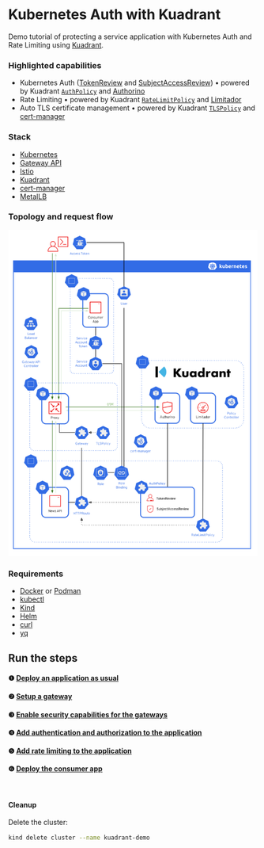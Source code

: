 # Kubernetes Auth with Kuadrant

Demo tutorial of protecting a service application with Kubernetes Auth and Rate Limiting using [Kuadrant](https://kuadrant.io).

### Highlighted capabilities
- Kubernetes Auth ([TokenReview](https://kubernetes.io/docs/reference/kubernetes-api/authentication-resources/token-review-v1/) and [SubjectAccessReview](https://kubernetes.io/docs/reference/kubernetes-api/authorization-resources/subject-access-review-v1/)) • powered by Kuadrant [`AuthPolicy`](https://docs.kuadrant.io/0.10.0/kuadrant-operator/doc/auth/) and [Authorino](https://docs.kuadrant.io/0.10.0/authorino/)
- Rate Limiting • powered by Kuadrant [`RateLimitPolicy`](https://docs.kuadrant.io/0.10.0/kuadrant-operator/doc/rate-limiting/) and [Limitador](https://docs.kuadrant.io/0.10.0/limitador/)
- Auto TLS certificate management • powered by Kuadrant [`TLSPolicy`](https://docs.kuadrant.io/0.10.0/kuadrant-operator/doc/tls/) and [cert-manager](https://cert-manager.io/)

### Stack
- [Kubernetes](https://kubernetes.io)
- [Gateway API](https://gateway-api.sigs.k8s.io/)
- [Istio](https://istio.io)
- [Kuadrant](https://kuadrant.io)
- [cert-manager](https://cert-manager.io/)
- [MetalLB](https://metallb.org/)

### Topology and request flow

![Architecture](architecture.png)

### Requirements

- [Docker](https://www.docker.com/) or [Podman](https://podman.io/)
- [kubectl](https://kubernetes.io/docs/reference/kubectl/introduction/)
- [Kind](https://kind.sigs.k8s.io/)
- [Helm](https://helm.sh/)
- [curl](https://curl.se)
- [yq](https://github.com/mikefarah/yq)

## Run the steps

#### ❶ [Deploy an application as usual](1-deploy.md)
#### ❷ [Setup a gateway](2-gateway.md)
#### ❸ [Enable security capabilities for the gateways](3-kuadrant.md)
#### ❹ [Add authentication and authorization to the application](4-auth.md)
#### ❺ [Add rate limiting to the application](5-rate-limit.md)
#### ❻ [Deploy the consumer app](6-consumer.md)

<br/>

#### Cleanup

Delete the cluster:

```sh
kind delete cluster --name kuadrant-demo
```
